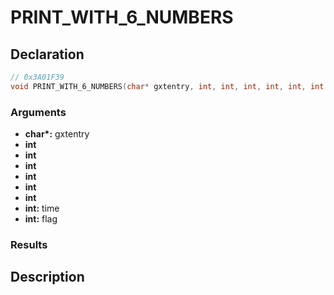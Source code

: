 # PRINT_WITH_6_NUMBERS

## Declaration
```cpp
// 0x3A01F39
void PRINT_WITH_6_NUMBERS(char* gxtentry, int, int, int, int, int, int, int time, int flag);
```

### Arguments
- **char\*:** gxtentry
- **int**
- **int**
- **int**
- **int**
- **int**
- **int**
- **int:** time
- **int:** flag

### Results

## Description

